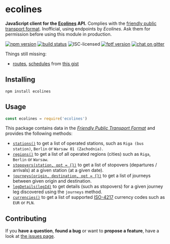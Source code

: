 # ecolines

**JavaScript client for the [Ecolines](https://ecolines.net) API.** Complies with the [friendly public transport format](https://github.com/public-transport/friendly-public-transport-format). Inofficial, using endpoints by *Ecolines*. Ask them for permission before using this module in production.


[![npm version](https://img.shields.io/npm/v/ecolines.svg)](https://www.npmjs.com/package/ecolines)
[![build status](https://img.shields.io/travis/derhuerst/ecolines.svg)](https://travis-ci.org/derhuerst/ecolines)
![ISC-licensed](https://img.shields.io/github/license/derhuerst/ecolines.svg)
[![fptf version](https://fptf.badges.juliustens.eu/badge/derhuerst/ecolines)](https://fptf.badges.juliustens.eu/link/derhuerst/ecolines)
[![chat on gitter](https://badges.gitter.im/public-transport.svg)](https://gitter.im/public-transport)

Things still missing:

- [routes](https://github.com/public-transport/friendly-public-transport-format/blob/master/docs/readme.md#route), [schedules](https://github.com/public-transport/friendly-public-transport-format/blob/master/docs/readme.md#schedule) from [this gist](https://gist.github.com/derhuerst/c76db8e9216b686b0262857cc9abd16e)

## Installing

```shell
npm install ecolines
```

## Usage

```js
const ecolines = require('ecolines')
```

This package contains data in the [*Friendly Public Transport Format*](https://github.com/public-transport/friendly-public-transport-format) and provides the following methods:

- [`stations()`](docs/stations.md) to get a list of operated stations, such as `Riga (bus station)`, `Berlin` or `Warsaw 01 (Zachodnia)`.
- [`regions()`](docs/regions.md) to get a list of all operated regions (cities) such as `Riga`, `Berlin` or `Warsaw`.
- [`stopovers(station, opt = {})`](docs/stopovers.md) to get a list of stopovers (departures / arrivals) at a given station (at a given date).
- [`journeys(origin, destination, opt = {})`](docs/journeys.md) to get a list of journeys between given origin and destination.
- [`legDetails(legId)`](docs/legDetails.md) to get details (such as stopovers) for a given journey leg discovered using the `journeys` method.
- [`currencies()`](docs/currencies.md) to get a list of supported [ISO-4217](https://en.wikipedia.org/wiki/ISO_4217) currency codes such as `EUR` or `PLN`.

## Contributing

If you **have a question**, **found a bug** or want to **propose a feature**, have a look at [the issues page](https://github.com/derhuerst/ecolines/issues).
